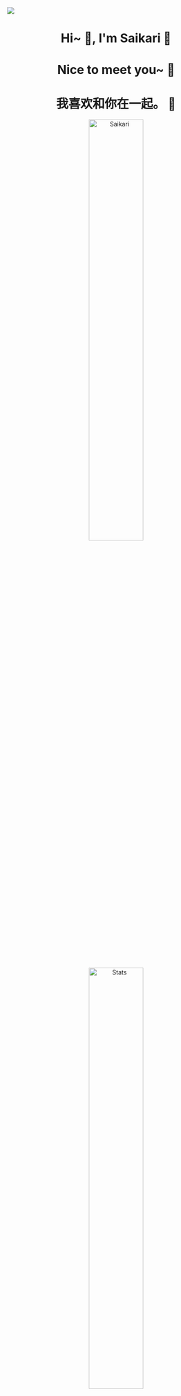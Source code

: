 <img align="center" src="https://capsule-render.vercel.app/api?type=Waving&amp;color=timeGradient&amp;height=200&amp;animation=fadeIn&amp;section=header&amp;text=%E8%B0%A2%E8%B0%A2%E6%82%A8%20%E7%90%B3🇨🇳&amp;fontSize=24" style="max-width: 100%;">
<h1 align="center">Hi~ 👋, I'm Saikari 📕 </h1>
<h1 align="center">Nice to meet you~ 📝</h1>
<h1 align="center"> 我喜欢和你在一起。 💞</h1>
<p align="center"> <img src="https://komarev.com/ghpvc/?username=Saikari&label=Profile%20views&color=F643D2&style=flat" alt="Saikari"  width=50%/> </p>

<p align="center"> <img alt="Stats" src="https://github-readme-stats.vercel.app/api?username=Saikari&count_private=true&show_icons=true&show_icons=true&theme=dracula" width=50% /> </p>
<p align="center"> <img alt="Stats2" src="https://github-readme-streak-stats.herokuapp.com/?user=Saikari&theme=dracula"  width=50%/> </p>
<p align="center"> <img alt="Languages" src="https://github-readme-stats.vercel.app/api/top-langs/?username=Saikari&layout=compact&langs_count=10&show_icons=true&theme=dracula" width=50% /> </p>

<p dir="auto" align="center">
<img  width=25% height=25%  src="https://i.imgur.com/E5lHT7S.png">
</p>
<p dir="auto" align="center">
    <kbd align-items="center">
    <img src="https://lanyard.cnrad.dev/api/994156394129403937" alt="Discord Status" data-canonical-src="https://lanyard.cnrad.dev/api/994156394129403937?idleMessage=Possibly%20watching%20Shiro%20doing%20random%20things..." style="max-width: 100%;">
    <img src="https://lanyard.cnrad.dev/api/138037751369957376" alt="Discord Status" data-canonical-src="https://lanyard.cnrad.dev/api/138037751369957376?idleMessage=Possibly%20teasing%20Saikari%20for%20no%20reason~" style="max-width: 100%;">
     </kbd>
</p>
